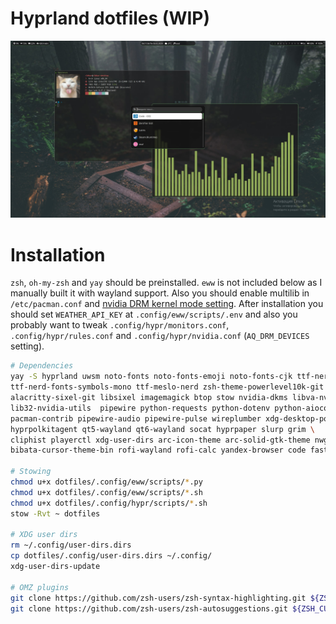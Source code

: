 # Hyprland dotfiles (WIP)

![Screenshot](/screenshots/screenshot.jpg)

# Installation

`zsh`, `oh-my-zsh` and `yay` should be preinstalled. `eww` is not included below as I manually built it with wayland support. Also you should enable multilib in `/etc/pacman.conf` and [nvidia DRM kernel mode setting](https://wiki.hyprland.org/Nvidia). After installation you should set `WEATHER_API_KEY` at `.config/eww/scripts/.env` and also you probably want to tweak `.config/hypr/monitors.conf`, `.config/hypr/rules.conf` and `.config/hypr/nvidia.conf` (`AQ_DRM_DEVICES` setting).

```bash
# Dependencies
yay -S hyprland uwsm noto-fonts noto-fonts-emoji noto-fonts-cjk ttf-nerd-fonts-symbols \
ttf-nerd-fonts-symbols-mono ttf-meslo-nerd zsh-theme-powerlevel10k-git \
alacritty-sixel-git libsixel imagemagick btop stow nvidia-dkms libva-nvidia-driver \
lib32-nvidia-utils  pipewire python-requests python-dotenv python-aioconsole \
pacman-contrib pipewire-audio pipewire-pulse wireplumber xdg-desktop-portal-hyprland \
hyprpolkitagent qt5-wayland qt6-wayland socat hyprpaper slurp grim \
cliphist playerctl xdg-user-dirs arc-icon-theme arc-solid-gtk-theme nwg-look \
bibata-cursor-theme-bin rofi-wayland rofi-calc yandex-browser code fastfetch cava

# Stowing
chmod u+x dotfiles/.config/eww/scripts/*.py
chmod u+x dotfiles/.config/eww/scripts/*.sh
chmod u+x dotfiles/.config/hypr/scripts/*.sh
stow -Rvt ~ dotfiles

# XDG user dirs
rm ~/.config/user-dirs.dirs
cp dotfiles/.config/user-dirs.dirs ~/.config/
xdg-user-dirs-update

# OMZ plugins
git clone https://github.com/zsh-users/zsh-syntax-highlighting.git ${ZSH_CUSTOM:-~/.oh-my-zsh/custom}/plugins/zsh-syntax-highlighting
git clone https://github.com/zsh-users/zsh-autosuggestions.git ${ZSH_CUSTOM:-~/.oh-my-zsh/custom}/plugins/zsh-autosuggestions
```
